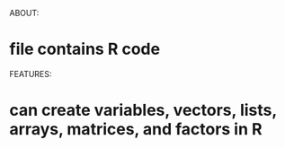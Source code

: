 ABOUT:
# file contains R code

FEATURES:
# can create variables, vectors, lists, arrays, matrices, and factors in R
